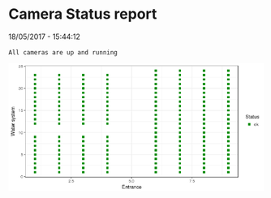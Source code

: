 Camera Status report
================
18/05/2017 - 15:44:12

    All cameras are up and running

![](camreport_files/figure-markdown_github/unnamed-chunk-2-1.png)
